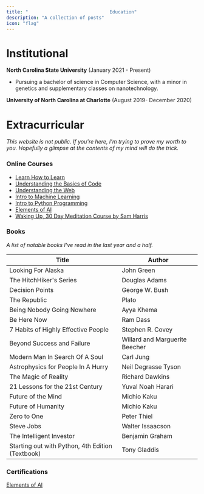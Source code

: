 ```yaml
---
title: "                              Education"
description: "A collection of posts"
icon: "flag"
---
```


# Institutional
**North Carolina State University** (January 2021 - Present) 

- Pursuing a bachelor of science in Computer Science, with a minor in genetics and supplementary classes on nanotechnology. 

**University of North Carolina at Charlotte** (August 2019- December 2020)


# Extracurricular                              
*This website is not public. If you're here, I'm trying to prove my worth to you. Hopefully a glimpse at the contents of my mind will do the trick.*

### Online Courses
 
- [Learn How to Learn](https://openclassrooms.com/en/courses/5281811-learn-how-to-learn)            
- [Understanding the Basics of Code](https://learndigital.withgoogle.com/digitalgarage/course/basics-code)                 
- [Understanding the Web](https://openclassrooms.com/en/courses/3314571-understanding-the-web)                   
- [Intro to Machine Learning](https://learndigital.withgoogle.com/digitalgarage/course/machine-learning-basics/module/141)                   
- [Intro to Python Programming](https://www.udacity.com/course/introduction-to-python--ud1110)                   
- [Elements of AI](https://www.elementsofai.com/)   
- [Waking Up, 30 Day Meditation Course by Sam Harris](https://wakingup.com/)                   

### Books 

*A list of notable books I've read in the last year and a half.*

| Title  | Author |
| ----- | -------- |
| Looking For Alaska | John Green    |   
| The HitchHiker's Series | Douglas Adams |
| Decision Points | George W. Bush |
The Republic | Plato       
Being Nobody Going Nowhere | Ayya Khema
Be Here Now | Ram Dass
7 Habits of Highly Effective People | Stephen R. Covey        
Beyond Success and Failure | Willard and Marguerite Beecher
Modern Man In Search Of A Soul| Carl Jung
Astrophysics for People In A Hurry | Neil Degrasse Tyson        
The Magic of Reality | Richard Dawkins 
21 Lessons for the 21st Century | Yuval Noah Harari     
Future of the Mind | Michio Kaku
Future of Humanity | Michio Kaku
Zero to One | Peter Thiel
Steve Jobs | Walter Issaacson 
The Intelligent Investor | Benjamin Graham
Starting out with Python, 4th Edition (Textbook) | Tony Gladdis   




### Certifications

[Elements of AI](https://certificates.mooc.fi/validate/e9ge8gyozr6)

